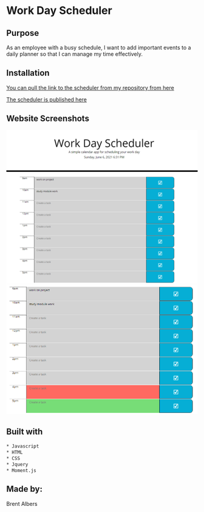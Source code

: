 # Work Day Scheduler

## Purpose

As an employee with a busy schedule, I want to add important events to a daily planner so that I can manage my time effectively.

## Installation

[You can pull the link to the scheduler from my repository from here](https://github.com/BA1bers/Scheduler)

[The scheduler is published here](https://ba1bers.github.io/Scheduler/)

## Website Screenshots

![Fullpage](assets/screenshots/workdayscheduler.PNG)
![Tasks](assets/screenshots/workdayschedule2.PNG)

## Built with
    * Javascript
    * HTML
    * CSS
    * Jquery
    * Moment.js
## Made by:

Brent Albers
